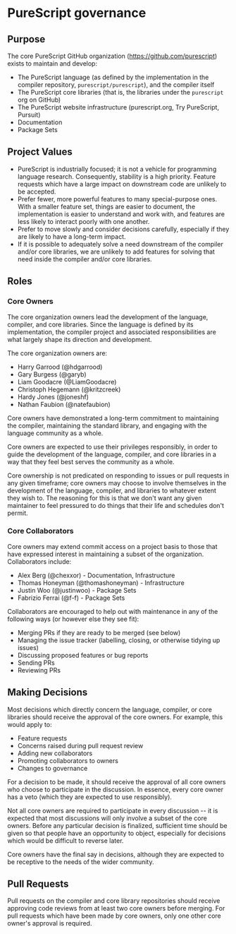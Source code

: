 # PureScript governance

## Purpose

The core PureScript GitHub organization (<https://github.com/purescript>)
exists to maintain and develop:

*   The PureScript language (as defined by the implementation in the compiler
    repository, `purescript/purescript`), and the compiler itself
*   The PureScript core libraries (that is, the libraries under the
    `purescript` org on GitHub)
*   The PureScript website infrastructure (purescript.org, Try PureScript,
    Pursuit)
*   Documentation
*   Package Sets

## Project Values

*   PureScript is industrially focused; it is not a vehicle for programming
    language research. Consequently, stability is a high priority. Feature
    requests which have a large impact on downstream code are unlikely to be
    accepted.
*   Prefer fewer, more powerful features to many special-purpose ones. With a
    smaller feature set, things are easier to document, the implementation is
    easier to understand and work with, and features are less likely to
    interact poorly with one another.
*   Prefer to move slowly and consider decisions carefully, especially if they
    are likely to have a long-term impact.
*   If it is possible to adequately solve a need downstream of the compiler
    and/or core libraries, we are unlikely to add features for solving that
    need inside the compiler and/or core libraries.

## Roles

### Core Owners

The core organization owners lead the development of the language, compiler,
and core libraries. Since the language is defined by its implementation, the
compiler project and associated responsibilities are what largely shape its
direction and development.

The core organization owners are:

*   Harry Garrood (@hdgarrood)
*   Gary Burgess (@garyb)
*   Liam Goodacre (@LiamGoodacre)
*   Christoph Hegemann (@kritzcreek)
*   Hardy Jones (@joneshf)
*   Nathan Faubion (@natefaubion)

Core owners have demonstrated a long-term commitment to maintaining the
compiler, maintaining the standard library, and engaging with the language
community as a whole.

Core owners are expected to use their privileges responsibly, in order to guide
the development of the language, compiler, and core libraries in a way that
they feel best serves the community as a whole.

Core ownership is not predicated on responding to issues or pull requests in
any given timeframe; core owners may choose to involve themselves in the
development of the language, compiler, and libraries to whatever extent they
wish to. The reasoning for this is that we don't want any given maintainer to
feel pressured to do things that their life and schedules don't permit.

### Core Collaborators

Core owners may extend commit access on a project basis to those that have
expressed interest in maintaining a subset of the organization. Collaborators
include:

*   Alex Berg (@chexxor) - Documentation, Infrastructure
*   Thomas Honeyman (@thomashoneyman) - Infrastructure
*   Justin Woo (@justinwoo) - Package Sets
*   Fabrizio Ferrai (@f-f) - Package Sets

Collaborators are encouraged to help out with maintenance in any of the
following ways (or however else they see fit):

*   Merging PRs if they are ready to be merged (see below)
*   Managing the issue tracker (labelling, closing, or otherwise tidying up
    issues)
*   Discussing proposed features or bug reports
*   Sending PRs
*   Reviewing PRs

## Making Decisions

Most decisions which directly concern the language, compiler, or core libraries
should receive the approval of the core owners. For example, this would apply
to:

*   Feature requests
*   Concerns raised during pull request review
*   Adding new collaborators
*   Promoting collaborators to owners
*   Changes to governance

For a decision to be made, it should receive the approval of all core owners
who choose to participate in the discussion. In essence, every core owner has a
veto (which they are expected to use responsibly).

Not all core owners are required to participate in every discussion -- it is
expected that most discussions will only involve a subset of the core owners.
Before any particular decision is finalized, sufficient time should be given so
that people have an opportunity to object, especially for decisions which would
be difficult to reverse later.

Core owners have the final say in decisions, although they are expected to be
receptive to the needs of the wider community.

## Pull Requests

Pull requests on the compiler and core library repositories should receive
approving code reviews from at least two core owners before merging. For pull
requests which have been made by core owners, only one other core owner's
approval is required.
